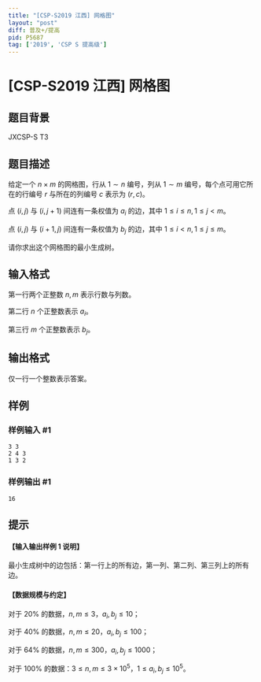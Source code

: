 ```yaml
---
title: "[CSP-S2019 江西] 网格图"
layout: "post"
diff: 普及+/提高
pid: P5687
tag: ['2019', 'CSP S 提高级']
---
```

# [CSP-S2019 江西] 网格图
## 题目背景

JXCSP-S T3
## 题目描述

给定一个 $n\times m$ 的网格图，行从 $1\sim n$ 编号，列从 $1\sim m$ 编号，每个点可用它所在的行编号 $r$ 与所在的列编号 $c$ 表示为 $(r, c)$。

点 $(i,j)$ 与 $(i,j+1)$ 间连有一条权值为 $a_i$ 的边，其中 $1\le i\le n, 1\le j<m$。

点 $(i, j)$ 与 $(i+1,j)$ 间连有一条权值为 $b_j$ 的边，其中 $1\le i< n, 1\le j \le m$。

请你求出这个网格图的最小生成树。
## 输入格式

第一行两个正整数 $n, m$ 表示行数与列数。

第二行 $n$ 个正整数表示 $a_i$。

第三行 $m$ 个正整数表示 $b_j$。
## 输出格式

仅一行一个整数表示答案。
## 样例

### 样例输入 #1
```
3 3
2 4 3
1 3 2
```
### 样例输出 #1
```
16
```
## 提示

#### 【输入输出样例 1 说明】
最小生成树中的边包括：第一行上的所有边，第一列、第二列、第三列上的所有边。

#### 【数据规模与约定】

对于 $20\%$ 的数据，$n, m\le 3$，$a_i, b_j \le 10$；

对于 $40\%$ 的数据，$n, m\le 20$，$a_i, b_j\le 100$；

对于 $64\%$ 的数据，$n, m\le 300$，$a_i, b_j\le 1000$；

对于 $100\%$ 的数据：$3\le n, m \le 3\times 10^5$，$1 \le a_i, b_j\le 10^5$。 
